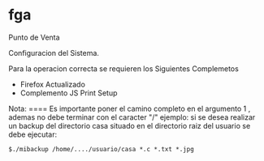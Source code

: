 # fga
Punto de Venta

Configuracion del Sistema.

Para la operacion correcta se requieren los Siguientes Complemetos
+ Firefox Actualizado
+ Complemento JS Print Setup

 Nota:
	====
	Es importante poner el camino completo en el argumento 1 , ademas no debe terminar con el caracter "/"
	ejemplo:
	si se desea realizar un backup del directorio casa situado en el directorio raiz del usuario se debe ejecutar:

	$./mibackup /home/..../usuario/casa *.c *.txt *.jpg
    

